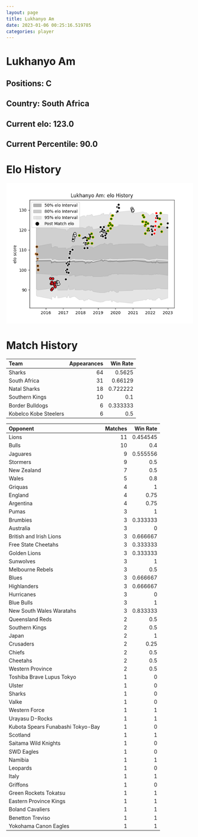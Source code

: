 ```yaml
---  
layout: page  
title: Lukhanyo Am  
date: 2023-01-06 00:25:16.519785  
categories: player  
---
```

# Lukhanyo Am

## Positions: C

## Country: South Africa

## Current elo: 123.0

## Current Percentile: 90.0

# Elo History


![elo history](history_LukhanyoAm.png)
# Match History


| Team                  |   Appearances |   Win Rate |
|:----------------------|--------------:|-----------:|
| Sharks                |            64 |   0.5625   |
| South Africa          |            31 |   0.66129  |
| Natal Sharks          |            18 |   0.722222 |
| Southern Kings        |            10 |   0.1      |
| Border Bulldogs       |             6 |   0.333333 |
| Kobelco Kobe Steelers |             6 |   0.5      |

| Opponent                          |   Matches |   Win Rate |
|:----------------------------------|----------:|-----------:|
| Lions                             |        11 |   0.454545 |
| Bulls                             |        10 |   0.4      |
| Jaguares                          |         9 |   0.555556 |
| Stormers                          |         9 |   0.5      |
| New Zealand                       |         7 |   0.5      |
| Wales                             |         5 |   0.8      |
| Griquas                           |         4 |   1        |
| England                           |         4 |   0.75     |
| Argentina                         |         4 |   0.75     |
| Pumas                             |         3 |   1        |
| Brumbies                          |         3 |   0.333333 |
| Australia                         |         3 |   0        |
| British and Irish Lions           |         3 |   0.666667 |
| Free State Cheetahs               |         3 |   0.333333 |
| Golden Lions                      |         3 |   0.333333 |
| Sunwolves                         |         3 |   1        |
| Melbourne Rebels                  |         3 |   0.5      |
| Blues                             |         3 |   0.666667 |
| Highlanders                       |         3 |   0.666667 |
| Hurricanes                        |         3 |   0        |
| Blue Bulls                        |         3 |   1        |
| New South Wales Waratahs          |         3 |   0.833333 |
| Queensland Reds                   |         2 |   0.5      |
| Southern Kings                    |         2 |   0.5      |
| Japan                             |         2 |   1        |
| Crusaders                         |         2 |   0.25     |
| Chiefs                            |         2 |   0.5      |
| Cheetahs                          |         2 |   0.5      |
| Western Province                  |         2 |   0.5      |
| Toshiba Brave Lupus Tokyo         |         1 |   0        |
| Ulster                            |         1 |   0        |
| Sharks                            |         1 |   0        |
| Valke                             |         1 |   0        |
| Western Force                     |         1 |   1        |
| Urayasu D-Rocks                   |         1 |   1        |
| Kubota Spears Funabashi Tokyo-Bay |         1 |   0        |
| Scotland                          |         1 |   1        |
| Saitama Wild Knights              |         1 |   0        |
| SWD Eagles                        |         1 |   0        |
| Namibia                           |         1 |   1        |
| Leopards                          |         1 |   0        |
| Italy                             |         1 |   1        |
| Griffons                          |         1 |   0        |
| Green Rockets Tokatsu             |         1 |   1        |
| Eastern Province Kings            |         1 |   1        |
| Boland Cavaliers                  |         1 |   1        |
| Benetton Treviso                  |         1 |   1        |
| Yokohama Canon Eagles             |         1 |   1        |